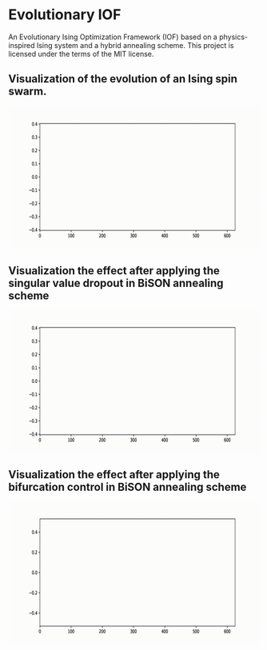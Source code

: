 # Evolutionary IOF 
An Evolutionary Ising Optimization Framework (IOF) based on a physics-inspired Ising system and a hybrid annealing scheme.
This project is licensed under the terms of the MIT license.

## Visualization of the evolution of an Ising spin swarm.

![image](https://github.com/WonderFU-Tom/Evolutionary-IOF/blob/main/Original.gif)

## Visualization the effect after applying the singular value dropout in BiSON annealing scheme

![image](https://github.com/WonderFU-Tom/Evolutionary-IOF/blob/main/SD.gif)

## Visualization the effect after applying the bifurcation control in BiSON annealing scheme

![image](https://github.com/WonderFU-Tom/Evolutionary-IOF/blob/main/BC.gif)
